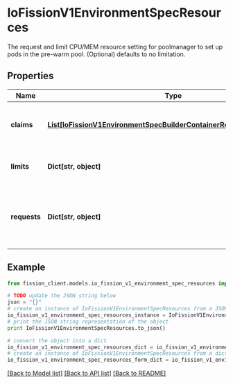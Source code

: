 # IoFissionV1EnvironmentSpecResources

The request and limit CPU/MEM resource setting for poolmanager to set up pods in the pre-warm pool. (Optional) defaults to no limitation.

## Properties

Name | Type | Description | Notes
------------ | ------------- | ------------- | -------------
**claims** | [**List[IoFissionV1EnvironmentSpecBuilderContainerResourcesClaimsInner]**](IoFissionV1EnvironmentSpecBuilderContainerResourcesClaimsInner.md) | Claims lists the names of resources, defined in spec.resourceClaims, that are used by this container.  This is an alpha field and requires enabling the DynamicResourceAllocation feature gate.  This field is immutable. It can only be set for containers. | [optional] 
**limits** | **Dict[str, object]** | Limits describes the maximum amount of compute resources allowed. More info: https://kubernetes.io/docs/concepts/configuration/manage-resources-containers/ | [optional] 
**requests** | **Dict[str, object]** | Requests describes the minimum amount of compute resources required. If Requests is omitted for a container, it defaults to Limits if that is explicitly specified, otherwise to an implementation-defined value. Requests cannot exceed Limits. More info: https://kubernetes.io/docs/concepts/configuration/manage-resources-containers/ | [optional] 

## Example

```python
from fission_client.models.io_fission_v1_environment_spec_resources import IoFissionV1EnvironmentSpecResources

# TODO update the JSON string below
json = "{}"
# create an instance of IoFissionV1EnvironmentSpecResources from a JSON string
io_fission_v1_environment_spec_resources_instance = IoFissionV1EnvironmentSpecResources.from_json(json)
# print the JSON string representation of the object
print IoFissionV1EnvironmentSpecResources.to_json()

# convert the object into a dict
io_fission_v1_environment_spec_resources_dict = io_fission_v1_environment_spec_resources_instance.to_dict()
# create an instance of IoFissionV1EnvironmentSpecResources from a dict
io_fission_v1_environment_spec_resources_form_dict = io_fission_v1_environment_spec_resources.from_dict(io_fission_v1_environment_spec_resources_dict)
```
[[Back to Model list]](../README.md#documentation-for-models) [[Back to API list]](../README.md#documentation-for-api-endpoints) [[Back to README]](../README.md)


